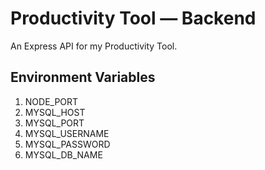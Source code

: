 # Productivity Tool &mdash; Backend

An Express API for my Productivity Tool.

## Environment Variables

1. NODE_PORT
2. MYSQL_HOST
3. MYSQL_PORT
4. MYSQL_USERNAME
5. MYSQL_PASSWORD
6. MYSQL_DB_NAME
